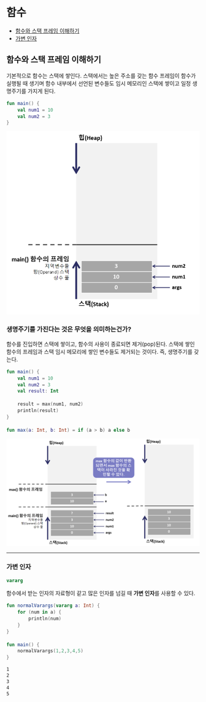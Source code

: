 # 함수
- [함수와 스택 프레임 이해하기](#함수와-스택-프레임-이해하기)
- [가변 인자](#가변-인자)

## 함수와 스택 프레임 이해하기
기본적으로 함수는 스택에 쌓인다. 스택에서는 높은 주소를 갖는 함수 프레임이 함수가 실행될 때 생기며 함수 내부에서 선언된 변수들도 임시 메모리인 스택에 쌓이고 일정 생명주기를 가지게 된다.

```kotlin
fun main() {
    val num1 = 10
    val num2 = 3
}
```
![Alt text](/참조/함수(1).png)


### 생명주기를 가진다는 것은 무엇을 의미하는건가?

함수를 진입하면 스택에 쌓이고, 함수의 사용이 종료되면 제거(pop)된다. 스택에 쌓인 함수의 프레임과 스택 임시 메모리에 쌓인 변수들도 제거되는 것이다. 즉, 생명주기를 갖는다.

```kotlin
fun main() {
    val num1 = 10
    val num2 = 3
    val result: Int

    result = max(num1, num2)
    println(result)
}

fun max(a: Int, b: Int) = if (a > b) a else b
```
![Alt text](/참조/함수(2).png)
___
### 가변 인자
```kotlin
vararg
```
함수에서 받는 인자의 자료형이 같고 많은 인자를 넘길 때 **가변 인자**를 사용할 수 있다.
```kotlin
fun normalVarargs(vararg a: Int) {
    for (num in a) {
        println(num)
    }
}

fun main() {
    normalVarargs(1,2,3,4,5)
}
```
```
1
2
3
4
5
```